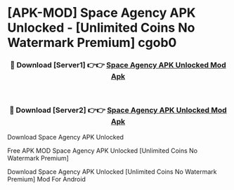# [APK-MOD] Space Agency APK Unlocked - [Unlimited Coins No Watermark Premium] cgob0



<div align="center">
<h3>🔴 Download [Server1] 👉👉 <a href="https://momento.my/?title=Space_Agency_APK_Unlocked">Space Agency APK Unlocked Mod Apk</a></h3><br>

<h3>🔴 Download [Server2] 👉👉 <a href="https://momento.my/?title=Space_Agency_APK_Unlocked">Space Agency APK Unlocked Mod Apk</a></h3>
</div>



Download Space Agency APK Unlocked 

Free APK MOD Space Agency APK Unlocked [Unlimited Coins No Watermark Premium]

Download Space Agency APK Unlocked [Unlimited Coins No Watermark Premium] Mod For Android
